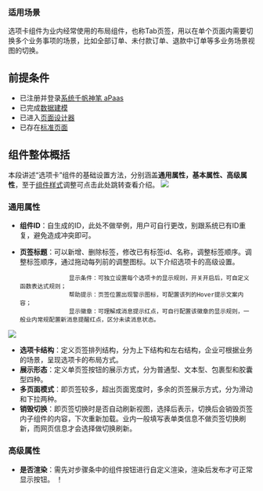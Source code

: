 ### **适用场景**

选项卡组件为业内经常使用的布局组件，也称Tab页签，用以在单个页面内需要切换多个业务事项的场景，比如全部订单、未付款订单、退款中订单等多业务场景视图的切换。

## **前提条件**  

- 已注册并登录[系统千帆神笔 aPaas](https://cloud.tencent.com/document/product/1365/68054)
- 已完成[数据建模](https://cloud.tencent.com/document/product/1365/67951)
- 已进入[页面设计器](https://cloud.tencent.com/document/product/1365/67961)
- 已存在[标准页面](https://cloud.tencent.com/document/product/1365/67961)

## **组件整体概括**
本段讲述“选项卡”组件的基础设置方法，分别涵盖**通用属性，基本属性、高级属性**，至于[组件样式](https://cloud.tencent.com/document/product/1365/67961)调整可点击此处跳转查看介绍。
![](https://qcloudimg.tencent-cloud.cn/raw/f85808dd8934c3acd11c06fb63a0ff77.png)  

### **通用属性**
- **组件ID**：自生成的ID，此处不做举例，用户可自行更改，别跟系统已有ID重复，避免造成冲突即可。      
- **页签标题**：可以新增、删除标签，修改已有标签id、名称，调整标签顺序。调整标签顺序，通过拖动每列前的调整图标。以下介绍选项卡的高级设置。  
  
                    显示条件：可独立设置每个选项卡的显示规则，开关开启后，可自定义函数表达式规则；  
                    帮助提示：页签位置出现警示图标，可配置该列的Hover提示文案内容；  
                    显示徽章：可理解成消息提示红点，可自行配置该徽章的显示规则，一般业内常规配置新消息提醒红点，区分未读消息状态。              

![](https://qcloudimg.tencent-cloud.cn/raw/dfb1c339f55dc52e9ac61e5408880028.png) 

- **选项卡结构**：定义页签排列结构，分为上下结构和左右结构，企业可根据业务的场景，呈现选项卡的布局方式。 
- **展示形态**：定义单页签按钮的展示方式，分为普通型、文本型、包裹型和胶囊型四种。 
- **多页面模式**：即页签较多，超出页面宽度时，多余的页签展示方式，分为滑动和下拉两种。  
- **销毁切换**：即页签切换时是否自动刷新视图，选择后表示，切换后会销毁页签内子组件的内容，下次重新加载。业内一般填写表单类信息不做页签切换刷新，而网页信息才会选择做切换刷新。

### **高级属性**

- **是否渲染**：需先对步骤条中的组件按钮进行自定义渲染，渲染后发布才可正常显示按钮。
！[](https://qcloudimg.tencent-cloud.cn/raw/1fdaf768fa77756b2a20e479ab6a9496.png)